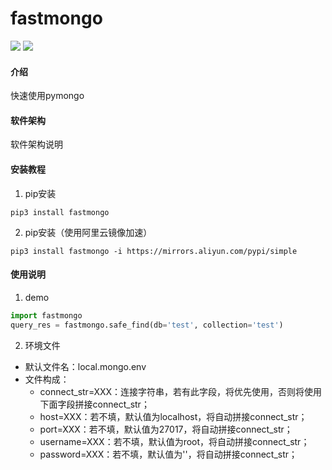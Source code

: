 # fastmongo
![](https://img.shields.io/badge/Python-3.8.6-green.svg)
![](https://img.shields.io/badge/pymongo-3.11.2-green.svg)

#### 介绍
快速使用pymongo

#### 软件架构
软件架构说明


#### 安装教程

1.  pip安装
```shell script
pip3 install fastmongo
```
2.  pip安装（使用阿里云镜像加速）
```shell script
pip3 install fastmongo -i https://mirrors.aliyun.com/pypi/simple
```

#### 使用说明

1.  demo
```python
import fastmongo
query_res = fastmongo.safe_find(db='test', collection='test')
```

2. 环境文件
- 默认文件名：local.mongo.env
- 文件构成：
  - connect_str=XXX：连接字符串，若有此字段，将优先使用，否则将使用下面字段拼接connect_str；
  - host=XXX：若不填，默认值为localhost，将自动拼接connect_str；
  - port=XXX：若不填，默认值为27017，将自动拼接connect_str；
  - username=XXX：若不填，默认值为root，将自动拼接connect_str；
  - password=XXX：若不填，默认值为''，将自动拼接connect_str；
